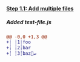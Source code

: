 [{]: <helper> (diff_step 1.1 files="test-file.js")
#### [Step 1.1: Add multiple files](xxx)

##### Added test-file.js
```diff
@@ -0,0 +1,3 @@
+┊ ┊1┊foo
+┊ ┊2┊bar
+┊ ┊3┊baz🚫↵
```
[}]: #
